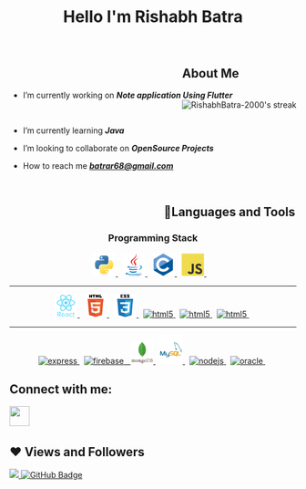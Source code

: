 

<h1 align="center">Hello I'm Rishabh Batra</h1>
<h3 align="center"></h3>
<br/>


## &nbsp;&nbsp;&nbsp; &nbsp;&nbsp;&nbsp; &nbsp;&nbsp;&nbsp; &nbsp;&nbsp;&nbsp; &nbsp;&nbsp;&nbsp; &nbsp;&nbsp;&nbsp; &nbsp;&nbsp;&nbsp;&nbsp;&nbsp;&nbsp; &nbsp;&nbsp;&nbsp; &nbsp;&nbsp;&nbsp; &nbsp;&nbsp;&nbsp; &nbsp;&nbsp;&nbsp; &nbsp;&nbsp;&nbsp; &nbsp;&nbsp;&nbsp;&nbsp;&nbsp; &nbsp;&nbsp;&nbsp; About Me

-  I’m currently working on ***Note application Using Flutter***
<a href="https://github.com/RishabhBatra-2000/github-readme-streak-stats"> <img align ="right" alt="RishabhBatra-2000's streak" src="https://github-readme-streak-stats.herokuapp.com/?user=RishabhBatra-2000&theme=vue-dark&hide_border=true&stroke=0000"/> </a>

<br/>

-  I’m currently learning ***Java***

-  I’m looking to collaborate on ***OpenSource Projects***

-  How to reach me ***batrar68@gmail.com***
<br/>

<center>
 
##  &nbsp;&nbsp;&nbsp; &nbsp;&nbsp;&nbsp; &nbsp;&nbsp;&nbsp; &nbsp;&nbsp;&nbsp; &nbsp;&nbsp;&nbsp; &nbsp;&nbsp;&nbsp; &nbsp;&nbsp;&nbsp;&nbsp;&nbsp;&nbsp; &nbsp;&nbsp;&nbsp; &nbsp;&nbsp;&nbsp; &nbsp;&nbsp;&nbsp; &nbsp;&nbsp;&nbsp; &nbsp;&nbsp;&nbsp; &nbsp;&nbsp;&nbsp;🚀Languages and Tools

</center>
<!-- <h3 align="center">Languages and Tools:</h3> -->
<h3 align="center">Programming Stack</h3>
<p align="center">
<a href="https://www.python.org" target="_blank" rel="noreferrer"> <img src="https://raw.githubusercontent.com/devicons/devicon/master/icons/python/python-original.svg" alt="python" width="40" height="40"/> </a> &nbsp;
<a href="https://www.java.com" target="_blank" rel="noreferrer"> <img src="https://raw.githubusercontent.com/devicons/devicon/master/icons/java/java-original.svg" alt="java" width="40" height="40"/> </a>&nbsp;
<a href="https://www.cprogramming.com/" target="_blank" rel="noreferrer"> <img src="https://raw.githubusercontent.com/devicons/devicon/master/icons/c/c-original.svg" alt="c" width="40" height="40"/> </a> &nbsp;
<a href="https://developer.mozilla.org/en-US/docs/Web/JavaScript" target="_blank" rel="noreferrer"> <img src="https://raw.githubusercontent.com/devicons/devicon/master/icons/javascript/javascript-original.svg" alt="javascript" width="40" height="40"/> </a> &nbsp;
 &nbsp;
</p></center>
<hr/>

<center>
<p align="center">
<a href="https://reactjs.org/" target="_blank" rel="noreferrer"> <img src="https://raw.githubusercontent.com/devicons/devicon/master/icons/react/react-original-wordmark.svg" alt="react" width="40" height="40"/> </a> &nbsp;
 <!-- <a href="https://angular.io" target="_blank" rel="noreferrer"> <img src="https://raw.githubusercontent.com/devicons/devicon/master/icons/angularjs/angularjs-original-wordmark.svg" alt="angularjs" width="40" height="40"/> </a> &nbsp; -->
<a href="https://www.w3.org/html/" target="_blank" rel="noreferrer"> <img src="https://raw.githubusercontent.com/devicons/devicon/master/icons/html5/html5-original-wordmark.svg" alt="html5" width="40" height="40"/> </a> &nbsp;
<a href="https://www.w3schools.com/css/" target="_blank" rel="noreferrer"> <img src="https://raw.githubusercontent.com/devicons/devicon/master/icons/css3/css3-original-wordmark.svg" alt="css3" width="40" height="40"/> </a>&nbsp;
<a href="https://www.renpy.org/latest.html" target="_blank" rel="noreferrer"> <img src="https://github.com/ShubhamDot/ShubhamDot/blob/main/Sources/index-logo.png" alt="html5" width="40" height="40"/> </a> &nbsp;
<a href="https://www.unity.com" target="_blank" rel="noreferrer"> <img src="https://github.com/ShubhamDot/ShubhamDot/blob/main/Sources/unity.png" alt="html5" width="40" height="40"/> </a> &nbsp;
<a href="https://www.unreal.com" target="_blank" rel="noreferrer"> <img src="https://github.com/ShubhamDot/ShubhamDot/blob/main/Sources/unreal-engine-logo.jpg" alt="html5" width="40" height="40"/> </a> &nbsp;
</p>
</center>
<hr/>

<center>
<p align="center">
<a href="https://expressjs.com" target="_blank" rel="noreferrer"> <img src="https://rithmapp.s3-us-west-2.amazonaws.com/assets/express-logo.png" alt="express" width="60" height="40"/> </a> &nbsp;
<a href="https://firebase.google.com/" target="_blank" rel="noreferrer"> <img src="https://www.vectorlogo.zone/logos/firebase/firebase-icon.svg" width="40" height="40" alt="firebase" </a> &nbsp;
<a href="https://www.mongodb.com/" target="_blank" rel="noreferrer"> <img src="https://raw.githubusercontent.com/devicons/devicon/master/icons/mongodb/mongodb-original-wordmark.svg" alt="mongodb" width="40" height="40"/> </a> &nbsp;
<a href="https://www.mysql.com/" target="_blank" rel="noreferrer"> <img src="https://raw.githubusercontent.com/devicons/devicon/master/icons/mysql/mysql-original-wordmark.svg" alt="mysql" width="40" height="50"/> </a> &nbsp;
<a href="https://nodejs.org" target="_blank" rel="noreferrer"> <img src="https://ih1.redbubble.net/image.1637717834.1604/pp,840x830-pad,1000x1000,f8f8f8.u1.jpg" alt="nodejs" width="40" height="40"/> </a> &nbsp;
<a href="https://www.oracle.com/" target="_blank" rel="noreferrer"> <img src="https://www.pluraltechnology.com/wp-content/uploads/2017/07/oracle-logo.png" alt="oracle" width="60" height="40"/> </a> &nbsp;
</p>
</center>


 
 ## Connect with me:
<p align="left">
<a href = "https://www.linkedin.com/in/rishabh-batra-0b707914b/"><img src="https://img.icons8.com/fluent/48/000000/linkedin.png" height="35" width="35" /></a>
</p>
 
## ❤ Views and Followers
<a href="https://github.com/Meghna-DAS/github-profile-views-counter">
    <img src="https://komarev.com/ghpvc/?username=ShubhamDot">
</a>
<a href="https://github.com/RishabhBatra-2000?tab=followers"><img src="https://img.shields.io/github/followers/RishabhBatra-2000?label=Followers&style=social" alt="GitHub Badge"></a>
